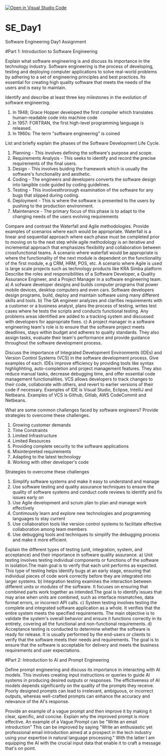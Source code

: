 [![Open in Visual Studio Code](https://classroom.github.com/assets/open-in-vscode-2e0aaae1b6195c2367325f4f02e2d04e9abb55f0b24a779b69b11b9e10269abc.svg)](https://classroom.github.com/online_ide?assignment_repo_id=15597605&assignment_repo_type=AssignmentRepo)
# SE_Day1
Software Engineering Day1 Assignment

#Part 1: Introduction to Software Engineering

Explain what software engineering is and discuss its importance in the technology industry.
Software engineering is the process of developing, testing and deploying computer applications to solve real-world problems by adhering to a set of engineering principles and best practices. Its essential for creating high quality software that meets the needs of the users and is easy to maintain.

Identify and describe at least three key milestones in the evolution of software engineering.
1) In 1948; Grace Hopper developed the first compiler which translates human-readable code into machine code
2) In 1957: FORTRAN, the first high-level programming language is released.
3) In 1960s: The term "software engineering" is coined

List and briefly explain the phases of the Software Development Life Cycle.
1) Planning - This involves defining the software's purpose and scope.
2) Requirements Analysis - This seeks to identify and record the precise requirements of the final users.
3) Design - This involves buiding the framework which is usually the software's functionality and aesthetic.
4) Coding - The engineers and developers converts the software design into tangible code guided by coding guidelines.
5) Testing - This involvesthrorough examination of the software for any bugs that slipped during coding.
6) Deployment - This is where the software is presented to the users by pushing to the production environment.
7) Maintenance - The primary focus of this phase is to adapt to the changing needs of the users evolving requirements

Compare and contrast the Waterfall and Agile methodologies. Provide examples of scenarios where each would be appropriate.
Waterfall is a linear and sequential approach where each phase must be completed prior to moving on to the next step while agile methodology is an iterative and incremental approach that emphasizes flexibility and collaboration between crossfunctional teams. A scenario where waterfall would be appropriate is where the functionality of the next module is dependent on the functionality of the first module, e.g CRM, HRM, POS, etc. A scenario where Agile is used is large scale projects such as technology products like KRA Simba platform
Describe the roles and responsibilities of a Software Developer, a Quality Assurance Engineer, and a Project Manager in a software engineering team.
a) A sofware developer designs and builds computer programs that power mobile devices, desktop computers and even cars. Software developers design programs, build, deploy and maintain software using many different skills and tools. 
b) The QA engineer analyzes and clarifies requirements with a customer or a business analyst, plans the process of testing, writes test cases where he tests the scripts and conducts functional testing. Any problems areas identified are added to a tracking system and discussed with developers for appropriate fixes.
c) A project manager in a software engineering team's role is to ensure that the software project meets deadlines, stays within budget and adheres to quality standards. They also assign tasks, evaluate their team's performance and provide guidance throughout the software development process. 

Discuss the importance of Integrated Development Environments (IDEs) and Version Control Systems (VCS) in the software development process. Give examples of each.
IDEs improve efficiency by providing tools like syntax highlighhting, auto-completion and project management features. They also reduce manual tasks, decrease debugging time, and offer essential code management functionalities. VCS allows developers to track changes to their code, collaborate with others, and revert to earlier versions of their code if necessary. Examples of IDE is Visual Studio, Eclipse, IntelliJ and Netbeans. Examples of VCS is Github, Gitlab, AWS CodeCommit and Netbeans.   

What are some common challenges faced by software engineers? Provide strategies to overcome these challenges.
1) Growing customer demands
2) Time Constraints
3) Limited Infrastructure
4) Limited Resources
5) Providing complete security to the software applications
6) Misinterpreted requirements
7) Adapting to the latest technology
8) Working with other developer's code

Strategies to overcome these challenges
1) Simplify software systems and make it easy to understand and manage
2) Use software testing and quality assurance techniques to ensure the quality of software systems and conduct code reviews to identify and fix issues early on
3) Use Agile development and scrum plan to plan and manage work effectively
4) Contimously learn and explore new technologies and programming languages to stay current
5) Use collaboration tools like version control systems to facilitate effective collaboration among team members
6) Use debugging tools and techniques to simplify the debugging process and make it more efficient. 

Explain the different types of testing (unit, integration, system, and acceptance) and their importance in software quality assurance.
a) Unit testing involves testing individual components or functions of the software in isolation.The main goal is to verify that each unit performs as expected. This type of testing helps identify bugs at an early stage, ensuring that individual pieces of code work correctly before they are integrated into larger systems.
b) Integration testing examines the interaction between different units or modules of the software. It focuses on ensuring that combined parts work together as intended.The goal is to identify issues that may arise when units are combined, such as interface mismatches, data format errors, or incorrect API calls.
c) System testing involves testing the complete and integrated software application as a whole. It verifies that the entire system meets the specified requirements. The main objective is to validate the system's overall behavior and ensure it functions correctly in its entirety, covering all the functional and non-functional requirements.
d) Acceptance testing is conducted to determine whether the software is ready for release. It is usually performed by the end-users or clients to verify that the software meets their needs and requirements. The goal is to ensure that the software is acceptable for delivery and meets the business requirements and user expectations.


#Part 2: Introduction to AI and Prompt Engineering


Define prompt engineering and discuss its importance in interacting with AI models.
This involves creating input instructions or queries to guide AI systems in producing desired outputs or responses. The effictiveness of AI models depends significantly on the quality of the prompts they receive. Poorly designed prompts can lead to irrelevant, ambiguous, or incorrect outputs, whereas well-crafted prompts can enhance the accuracy and relevance of the AI's response.

Provide an example of a vague prompt and then improve it by making it clear, specific, and concise. Explain why the improved prompt is more effective.
An example of a Vague Prompt can be "Write an email introduction" This can be improved by saying "Write an enthusiastic yet professional email introduction aimed at a prospect in the tech industry using your expertise in natural language processing." With the latter I am equipping the AI with the crucial input data that enable it to craft a message that's on point.
